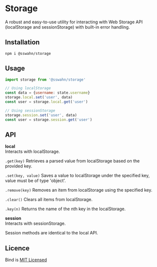 # Storage
A robust and easy-to-use utility for interacting with Web Storage API (localStorage and sessionStorage) with built-in error handling.  
## Installation  
`npm i @sswahn/storage`  

## Usage  

```javascript
import storage from '@sswahn/storage'

// Using localStorage
const data = {username: state.username}
storage.local.set('user', data)
const user = storage.local.get('user')

// Using sessionStorage
storage.session.set('user', data)
const user = storage.session.get('user')
```

## API  

**local**  
Interacts with localStorage.  

`.get(key)`
Retrieves a parsed value from localStorage based on the provided key.  

`.set(key, value)`
Saves a value to localStorage under the specified key, value must be of type 'object'.

`.remove(key)`
Removes an item from localStorage using the specified key.  

`.clear()`
Clears all items from localStorage.  

`.key(n)`
Returns the name of the nth key in the localStorage.  

**session**  
Interacts with sessionStorage.  

Session methods are identical to the local API.  

## Licence
Bind is [MIT Licensed](https://github.com/sswahn/bind/blob/main/LICENSE)
